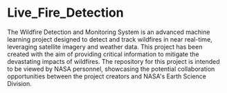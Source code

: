 # Live_Fire_Detection
The Wildfire Detection and Monitoring System is an advanced machine learning project designed to detect and track wildfires in near real-time, leveraging satellite imagery and weather data. This project has been created with the aim of providing critical information to mitigate the devastating impacts of wildfires. The repository for this project is intended to be viewed by NASA personnel, showcasing the potential collaboration opportunities between the project creators and NASA's Earth Science Division.

